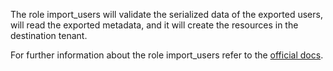 The role import_users
will validate the serialized data of
the exported users, will read the exported
metadata, and it will create the resources
in the destination tenant.

For further information about the role import_users refer to the
[official docs](https://os-migrate.github.io/os-migrate/roles/role-import_users.html).
